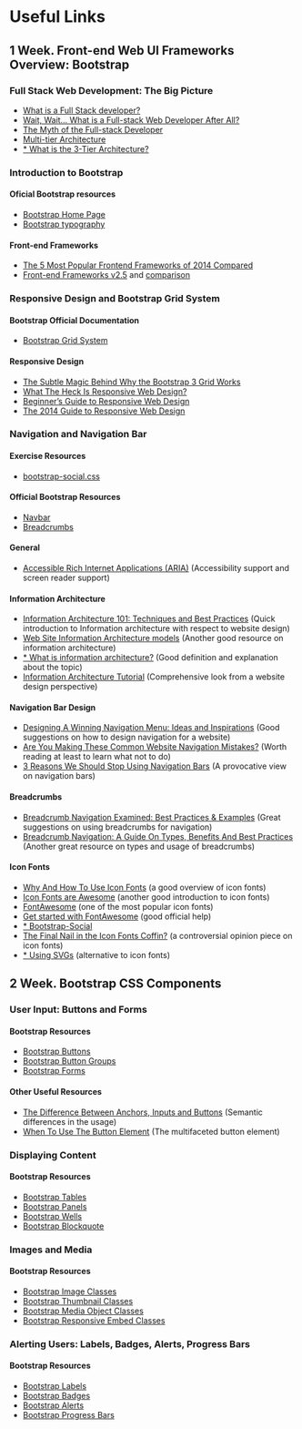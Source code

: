 # Useful Links

## 1 Week. Front-end Web UI Frameworks Overview: Bootstrap

### Full Stack Web Development: The Big Picture
* [What is a Full Stack developer?](http://www.laurencegellert.com/2012/08/what-is-a-full-stack-developer/)
* [Wait, Wait… What is a Full-stack Web Developer After All?](http://edward-designer.com/web/full-stack-web-developer/)
* [The Myth of the Full-stack Developer](http://andyshora.com/full-stack-developers.html)
* [Multi-tier Architecture](https://en.wikipedia.org/wiki/Multitier_architecture)
* [* What is the 3-Tier Architecture?](http://www.tonymarston.net/php-mysql/3-tier-architecture.html)

### Introduction to Bootstrap
#### Oficial Bootstrap resources
* [Bootstrap Home Page](http://getbootstrap.com/)
* [Bootstrap typography](http://getbootstrap.com/css/#type)

#### Front-end Frameworks
* [The 5 Most Popular Frontend Frameworks of 2014 Compared](http://www.sitepoint.com/5-most-popular-frontend-frameworks-compared/)
* [Front-end Frameworks v2.5](http://usablica.github.io/front-end-frameworks/) and [comparison](http://usablica.github.io/front-end-frameworks/compare.html)

### Responsive Design and Bootstrap Grid System
#### Bootstrap Official Documentation
* [Bootstrap Grid System](http://getbootstrap.com/css/#grid)

#### Responsive Design
* [The Subtle Magic Behind Why the Bootstrap 3 Grid Works](http://www.helloerik.com/the-subtle-magic-behind-why-the-bootstrap-3-grid-works)
* [What The Heck Is Responsive Web Design?](http://johnpolacek.github.io/scrolldeck.js/decks/responsive/)
* [Beginner’s Guide to Responsive Web Design](http://blog.teamtreehouse.com/beginners-guide-to-responsive-web-design)
* [The 2014 Guide to Responsive Web Design](http://blog.teamtreehouse.com/modern-field-guide-responsive-web-design)


### Navigation and Navigation Bar
#### Exercise Resources
* [bootstrap-social.css](https://d396qusza40orc.cloudfront.net/phoenixassets/web-frameworks/bootstrap-social.css)

#### Official Bootstrap Resources
* [Navbar](http://getbootstrap.com/components/#navbar)
* [Breadcrumbs](http://getbootstrap.com/components/#breadcrumbs)

#### General
* [Accessible Rich Internet Applications (ARIA)](https://developer.mozilla.org/en-US/docs/Web/Accessibility/ARIA) (Accessibility support and screen reader support)

#### Information Architecture
* [Information Architecture 101: Techniques and Best Practices](http://sixrevisions.com/usabilityaccessibility/information-architecture-101-techniques-and-best-practices/) (Quick introduction to Information architecture with respect to website design)
* [Web Site Information Architecture models](https://webdesignfromscratch.com/website-architecture/ia-models/) (Another good resource on information architecture)
* [* What is information architecture?](http://www.steptwo.com.au/papers/kmc_whatisinfoarch/) (Good definition and explanation about the topic)
* [Information Architecture Tutorial](http://www.webmonkey.com/2010/02/Information_Architecture_Tutorial/) (Comprehensive look from a website design perspective)

#### Navigation Bar Design
* [Designing A Winning Navigation Menu: Ideas and Inspirations](http://www.hongkiat.com/blog/navigation-design-ideas-inspiration/) (Good suggestions on how to design navigation for a website)
* [Are You Making These Common Website Navigation Mistakes?](https://blog.kissmetrics.com/common-website-navigation-mistakes/) (Worth reading at least to learn what not to do)
* [3 Reasons We Should Stop Using Navigation Bars](http://www.webdesignerdepot.com/2014/01/3-reasons-we-should-stop-using-navigation-bars/) (A provocative view on navigation bars)

#### Breadcrumbs
* [Breadcrumb Navigation Examined: Best Practices & Examples](http://www.hongkiat.com/blog/breadcrumb-navigation-examined-best-practices-examples/)  (Great suggestions on using breadcrumbs for navigation)
* [Breadcrumb Navigation: A Guide On Types, Benefits And Best Practices](http://blog.woorank.com/2014/11/breadcrumb-navigation-guide/) (Another great resource on types and usage of breadcrumbs)

#### Icon Fonts
* [Why And How To Use Icon Fonts](http://vanseodesign.com/web-design/icon-fonts/) (a good overview of icon fonts)
* [Icon Fonts are Awesome](https://css-tricks.com/examples/IconFont/) (another good introduction to icon fonts)
* [FontAwesome](https://fortawesome.github.io/Font-Awesome/) (one of the most popular icon fonts)
* [Get started with FontAwesome](https://fortawesome.github.io/Font-Awesome/get-started/) (good official help)
* [* Bootstrap-Social](http://lipis.github.io/bootstrap-social/)
* [The Final Nail in the Icon Fonts Coffin?](http://www.sitepoint.com/final-nail-icon-fonts-coffin/) (a controversial opinion piece on icon fonts)
* [* Using SVGs](http://gomakethings.com/using-svgs/) (alternative to icon fonts)

## 2 Week. Bootstrap CSS Components

### User Input: Buttons and Forms

#### Bootstrap Resources

* [Bootstrap Buttons](http://getbootstrap.com/css/#buttons)
* [Bootstrap Button Groups](http://getbootstrap.com/components/#btn-groups)
* [Bootstrap Forms](http://getbootstrap.com/css/#forms)

#### Other Useful Resources
* [The Difference Between Anchors, Inputs and Buttons](https://davidwalsh.name/html5-buttons) (Semantic differences in the usage)
* [When To Use The Button Element](https://css-tricks.com/use-button-element/) (The multifaceted button element)

### Displaying Content

#### Bootstrap Resources

* [Bootstrap Tables](http://getbootstrap.com/css/#tables)
* [Bootstrap Panels](http://getbootstrap.com/components/#panels)
* [Bootstrap Wells](http://getbootstrap.com/components/#wells)
* [Bootstrap Blockquote](http://getbootstrap.com/css/#type-blockquotes)

### Images and Media

#### Bootstrap Resources

* [Bootstrap Image Classes](http://getbootstrap.com/css/#images)
* [Bootstrap Thumbnail Classes](http://getbootstrap.com/components/#thumbnails)
* [Bootstrap Media Object Classes](http://getbootstrap.com/components/#media)
* [Bootstrap Responsive Embed Classes](http://getbootstrap.com/components/#responsive-embed)

### Alerting Users: Labels, Badges, Alerts, Progress Bars

#### Bootstrap Resources

* [Bootstrap Labels](http://getbootstrap.com/components/#labels)
* [Bootstrap Badges](http://getbootstrap.com/components/#badges)
* [Bootstrap Alerts](http://getbootstrap.com/components/#alerts)
* [Bootstrap Progress Bars](http://getbootstrap.com/components/#progress)

